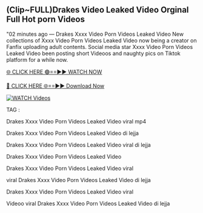 ## (Clip~FULL)Drakes Video Leaked Video Orginal Full Hot porn Videos


"02 minutes ago —  Drakes Xxxx Video Porn Videos Leaked Video New collections of   Xxxx Video Porn Videos Leaked Video now being a creator on Fanfix uploading adult contents. Social media star   Xxxx Video Porn Videos Leaked Video been posting short Videoos and naughty pics on Tiktok platform for a while now.


[🌐 CLICK HERE 🟢==►► WATCH NOW](https://cutt.ly/mrqM9kNd)

[🔴 CLICK HERE 🌐==►► Download Now](https://cutt.ly/mrqM9kNd)

[![WATCH Videos](https://i.imgur.com/dJHk4Zq.gif)](https://cutt.ly/mrqM9kNd)


TAG :

Drakes Xxxx Video Porn Videos Leaked Video viral mp4

Drakes Xxxx Video Porn Videos Leaked Video di lejja

Drakes Xxxx Video Porn Videos Leaked Video viral di lejja

Drakes Xxxx Video Porn Videos Leaked Video

Drakes Xxxx Video Porn Videos Leaked Video viral

viral Drakes Xxxx Video Porn Videos Leaked Video di lejja

Drakes Xxxx Video Porn Videos Leaked Video viral

Videoo viral Drakes Xxxx Video Porn Videos Leaked Video di lejja
